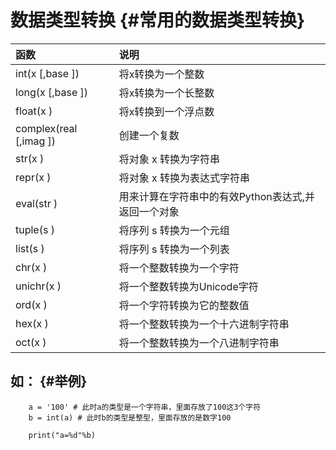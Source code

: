 # 数据类型转换 {#常用的数据类型转换}

| 函数 | 说明 |
| :--- | :--- |
| int\(x \[,base \]\) | 将x转换为一个整数 |
| long\(x \[,base \]\) | 将x转换为一个长整数 |
| float\(x \) | 将x转换到一个浮点数 |
| complex\(real \[,imag \]\) | 创建一个复数 |
| str\(x \) | 将对象 x 转换为字符串 |
| repr\(x \) | 将对象 x 转换为表达式字符串 |
| eval\(str \) | 用来计算在字符串中的有效Python表达式,并返回一个对象 |
| tuple\(s \) | 将序列 s 转换为一个元组 |
| list\(s \) | 将序列 s 转换为一个列表 |
| chr\(x \) | 将一个整数转换为一个字符 |
| unichr\(x \) | 将一个整数转换为Unicode字符 |
| ord\(x \) | 将一个字符转换为它的整数值 |
| hex\(x \) | 将一个整数转换为一个十六进制字符串 |
| oct\(x \) | 将一个整数转换为一个八进制字符串 |

## 如： {#举例}

```
    a = '100' # 此时a的类型是一个字符串，里面存放了100这3个字符
    b = int(a) # 此时b的类型是整型，里面存放的是数字100

    print("a=%d"%b)
```



